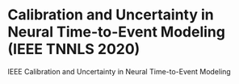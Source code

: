 # Calibration and Uncertainty in Neural Time-to-Event Modeling (IEEE TNNLS 2020)
IEEE Calibration and Uncertainty in Neural Time-to-Event Modeling
